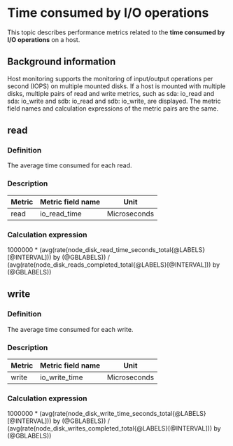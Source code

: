 # Time consumed by I/O operations

This topic describes performance metrics related to the **time consumed by I/O operations** on a host.

## Background information

Host monitoring supports the monitoring of input/output operations per second (IOPS) on multiple mounted disks. If a host is mounted with multiple disks, multiple pairs of read and write metrics, such as sda: io_read and sda: io_write and sdb: io_read and sdb: io_write, are displayed. The metric field names and calculation expressions of the metric pairs are the same.

## read

### Definition

The average time consumed for each read.

### Description

| **Metric** | **Metric field name** |   **Unit**   |
|------------|-----------------------|--------------|
| read       | io_read_time          | Microseconds |

### Calculation expression

1000000 \* (avg(rate(node_disk_read_time_seconds_total{@LABELS}\[@INTERVAL\])) by (@GBLABELS)) / (avg(rate(node_disk_reads_completed_total{@LABELS}\[@INTERVAL\])) by (@GBLABELS))

## write

### Definition

The average time consumed for each write.

### Description

| **Metric** | **Metric field name** |   **Unit**   |
|------------|-----------------------|--------------|
| write      | io_write_time         | Microseconds |

### Calculation expression

1000000 \* (avg(rate(node_disk_write_time_seconds_total{@LABELS}\[@INTERVAL\])) by (@GBLABELS)) / (avg(rate(node_disk_writes_completed_total{@LABELS}\[@INTERVAL\])) by (@GBLABELS))

